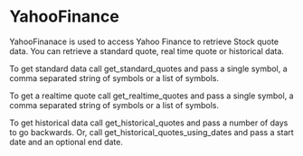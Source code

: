 # YahooFinance

YahooFinanace is used to access Yahoo Finance to retrieve Stock quote data.
You can retrieve a standard quote, real time quote or historical data.

To get standard data call get_standard_quotes and pass a single symbol, a
comma separated string of symbols or a list of symbols.

To get a realtime quote call get_realtime_quotes and pass a single symbol, a
comma separated string of symbols or a list of symbols.

To get historical data call get_historical_quotes and pass a number of days
to go backwards. Or, call get_historical_quotes_using_dates and pass a start
date and an optional end date.
